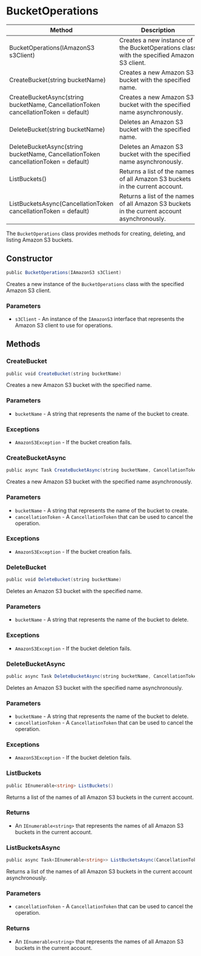 

# **BucketOperations**


| Method | Description |
| --- | --- |
| BucketOperations(IAmazonS3 s3Client) | Creates a new instance of the BucketOperations class with the specified Amazon S3 client. |
| CreateBucket(string bucketName) | Creates a new Amazon S3 bucket with the specified name. |
| CreateBucketAsync(string bucketName, CancellationToken cancellationToken = default) | Creates a new Amazon S3 bucket with the specified name asynchronously. |
| DeleteBucket(string bucketName) | Deletes an Amazon S3 bucket with the specified name. |
| DeleteBucketAsync(string bucketName, CancellationToken cancellationToken = default) | Deletes an Amazon S3 bucket with the specified name asynchronously. |
| ListBuckets() | Returns a list of the names of all Amazon S3 buckets in the current account. |
| ListBucketsAsync(CancellationToken cancellationToken = default) | Returns a list of the names of all Amazon S3 buckets in the current account asynchronously. |

The `BucketOperations` class provides methods for creating, deleting, and listing Amazon S3 buckets.

## **Constructor**

```C#
public BucketOperations(IAmazonS3 s3Client)
```

Creates a new instance of the `BucketOperations` class with the specified Amazon S3 client.

### **Parameters**

- `s3Client` - An instance of the `IAmazonS3` interface that represents the Amazon S3 client to use for operations.

## **Methods**

### **CreateBucket**

```C#
public void CreateBucket(string bucketName)
```

Creates a new Amazon S3 bucket with the specified name.

### **Parameters**

- `bucketName` - A string that represents the name of the bucket to create.

### **Exceptions**

- `AmazonS3Exception` - If the bucket creation fails.

### **CreateBucketAsync**

```C#
public async Task CreateBucketAsync(string bucketName, CancellationToken cancellationToken = default)
```

Creates a new Amazon S3 bucket with the specified name asynchronously.

### **Parameters**

- `bucketName` - A string that represents the name of the bucket to create.
- `cancellationToken` - A `CancellationToken` that can be used to cancel the operation.

### **Exceptions**

- `AmazonS3Exception` - If the bucket creation fails.

### **DeleteBucket**
```C#
public void DeleteBucket(string bucketName)
```

Deletes an Amazon S3 bucket with the specified name.

### **Parameters**

- `bucketName` - A string that represents the name of the bucket to delete.

### **Exceptions**

- `AmazonS3Exception` - If the bucket deletion fails.

### **DeleteBucketAsync**
```C#
public async Task DeleteBucketAsync(string bucketName, CancellationToken cancellationToken = default)
```

Deletes an Amazon S3 bucket with the specified name asynchronously.

### **Parameters**

- `bucketName` - A string that represents the name of the bucket to delete.
- `cancellationToken` - A `CancellationToken` that can be used to cancel the operation.

### **Exceptions**

- `AmazonS3Exception` - If the bucket deletion fails.

### **ListBuckets**
```C#
public IEnumerable<string> ListBuckets()
```

Returns a list of the names of all Amazon S3 buckets in the current account.

### **Returns**

- An `IEnumerable<string>` that represents the names of all Amazon S3 buckets in the current account.

### **ListBucketsAsync**
```C#
public async Task<IEnumerable<string>> ListBucketsAsync(CancellationToken cancellationToken = default)
```

Returns a list of the names of all Amazon S3 buckets in the current account asynchronously.

### **Parameters**

- `cancellationToken` - A `CancellationToken` that can be used to cancel the operation.

### **Returns**

- An `IEnumerable<string>` that represents the names of all Amazon S3 buckets in the current account.


